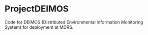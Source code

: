 # ProjectDEIMOS
Code for DEIMOS (Distributed Environmental Information Monitoring System) for deployment at MDRS.
